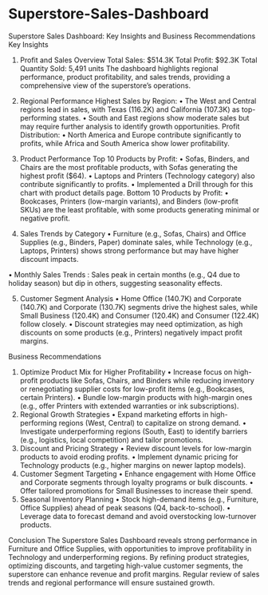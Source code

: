 # Superstore-Sales-Dashboard
Superstore Sales Dashboard: Key Insights and Business Recommendations
Key Insights
1. Profit and Sales Overview
Total Sales: $514.3K
Total Profit: $92.3K
Total Quantity Sold: 5,491 units
The dashboard highlights regional performance, product profitability, and sales trends, providing a comprehensive view of the superstore’s operations.

2. Regional Performance
Highest Sales by Region:
•	The West and Central regions lead in sales, with Texas (116.2K) and California (107.3K) as top-performing states.
•	South and East regions show moderate sales but may require further analysis to identify growth opportunities.
Profit Distribution:
•	North America and Europe contribute significantly to profits, while Africa and South America show lower profitability.

3. Product Performance
Top 10 Products by Profit:
•	Sofas, Binders, and Chairs are the most profitable products, with Sofas generating the highest profit ($64).
•	Laptops and Printers (Technology category) also contribute significantly to profits.
•	Implemented a Drill through for this chart with product details page.
Bottom 10 Products by Profit:
•	Bookcases, Printers (low-margin variants), and Binders (low-profit SKUs) are the least profitable, with some products generating minimal or negative profit.

4. Sales Trends by Category
•	Furniture (e.g., Sofas, Chairs) and Office Supplies (e.g., Binders, Paper) dominate sales, while Technology (e.g., Laptops, Printers) shows strong performance but may have higher discount impacts.


•	Monthly Sales Trends : Sales peak in certain months (e.g., Q4 due to holiday season) but dip in others, suggesting seasonality effects.

5. Customer Segment Analysis
•	Home Office (140.7K) and Corporate (140.7K) and Corporate (130.7K) segments drive the highest sales, while Small Business (120.4K) and Consumer (120.4K) and Consumer (122.4K) follow closely.
•	Discount strategies may need optimization, as high discounts on some products (e.g., Printers) negatively impact profit margins.

Business Recommendations
1. Optimize Product Mix for Higher Profitability
•	Increase focus on high-profit products like Sofas, Chairs, and Binders while reducing inventory or renegotiating supplier costs for low-profit items (e.g., Bookcases, certain Printers).
•	Bundle low-margin products with high-margin ones (e.g., offer Printers with extended warranties or ink subscriptions).
2. Regional Growth Strategies
•	Expand marketing efforts in high-performing regions (West, Central) to capitalize on strong demand.
•	Investigate underperforming regions (South, East) to identify barriers (e.g., logistics, local competition) and tailor promotions.
3. Discount and Pricing Strategy
•	Review discount levels for low-margin products to avoid eroding profits.
•	Implement dynamic pricing for Technology products (e.g., higher margins on newer laptop models).
4. Customer Segment Targeting
•	Enhance engagement with Home Office and Corporate segments through loyalty programs or bulk discounts.
•	Offer tailored promotions for Small Businesses to increase their spend.
5. Seasonal Inventory Planning
•	Stock high-demand items (e.g., Furniture, Office Supplies) ahead of peak seasons (Q4, back-to-school).
•	Leverage data to forecast demand and avoid overstocking low-turnover products.

Conclusion
The Superstore Sales Dashboard reveals strong performance in Furniture and Office Supplies, with opportunities to improve profitability in Technology and underperforming regions. By refining product strategies, optimizing discounts, and targeting high-value customer segments, the superstore can enhance revenue and profit margins. Regular review of sales trends and regional performance will ensure sustained growth.
